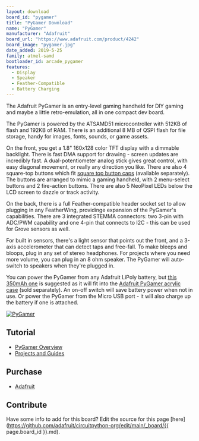 ```yaml
---
layout: download
board_id: "pygamer"
title: "PyGamer Download"
name: "PyGamer"
manufacturer: "Adafruit"
board_url: "https://www.adafruit.com/product/4242"
board_image: "pygamer.jpg"
date_added: 2019-5-25
family: atmel-samd
bootloader_id: arcade_pygamer
features:
  - Display
  - Speaker
  - Feather-Compatible
  - Battery Charging
---
```


The Adafruit PyGamer is an entry-level gaming handheld for DIY gaming and maybe a little retro-emulation, all in one compact dev board.

The PyGamer is powered by the ATSAMD51 microcontroller with 512KB of flash and 192KB of RAM. There is an additional 8 MB of QSPI flash for file storage, handy for images, fonts, sounds, or game assets.

On the front, you get a 1.8" 160x128 color TFT display with a dimmable backlight. There is fast DMA support for drawing - screen updates are incredibly fast. A dual-potentiometer analog stick gives great control, with easy diagonal movement, or really any direction you like.
There are also 4 square-top buttons which fit [square top button caps](https://www.adafruit.com/product/4228) (available separately). The buttons are arranged to mimic a gaming handheld, with 2 menu-select buttons and 2 fire-action buttons. There are also 5 NeoPixel LEDs below the LCD screen to dazzle or track activity.

On the back, there is a full Feather-compatible header socket set to allow plugging in any FeatherWing, providinge expansion of the PyGamer's capabilities. There are 3 integrated STEMMA connectors: two 3-pin with ADC/PWM capability and one 4-pin that connects to I2C -  this can be used for Grove sensors as well.

For built in sensors, there's a light sensor that points out the front, and a 3-axis accelerometer that can detect taps and free-fall. To make bleeps and bloops, plug in any set of stereo headphones. For projects where you need more volume, you can plug in an 8 ohm speaker. The PyGamer will auto-switch to speakers when they're plugged in.

You can power the PyGamer from any Adafruit LiPoly battery, but [this 350mAh one](https://www.adafruit.com/product/2750) is suggested as it will fit into the [Adafruit PyGamer acrylic case](https://www.adafruit.com/product/4238) (sold separately). An on-off switch will save battery power when not in use. Or power the PyGamer from the Micro USB port - it will also charge up the battery if one is attached.

[![PyGamer](http://img.youtube.com/vi/yX2SuS0rK2A/0.jpg)](https://youtu.be/yX2SuS0rK2A?t=1167 "PyGamer")

## Tutorial

- [PyGamer Overview](https://learn.adafruit.com/adafruit-pygamer)
- [Projects and Guides](https://learn.adafruit.com/products/4242/guides)

## Purchase

* [Adafruit](https://www.adafruit.com/product/4242)

## Contribute

Have some info to add for this board? Edit the source for this page [here](https://github.com/adafruit/circuitpython-org/edit/main/_board/{{ page.board_id }}.md).

